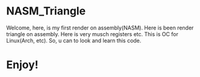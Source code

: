 # NASM_Triangle
Welcome, here, is my first render on assembly(NASM). Here is been render triangle on assembly. Here is very musch registers etc. This is OC for Linux(Arch, etc). So, u can to look and learn this code.

# Enjoy!
